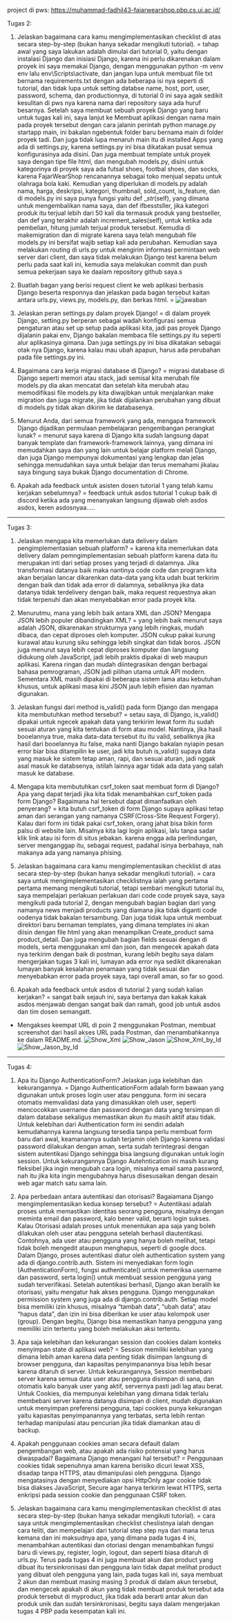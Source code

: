 project di pws: https://muhammad-fadhil43-fajarwearshop.pbp.cs.ui.ac.id/


Tugas 2:
1. Jelaskan bagaimana cara kamu mengimplementasikan checklist di atas secara step-by-step (bukan hanya sekadar mengikuti tutorial).
= tahap awal yang saya lakukan adalah dimulai dari tutorial 0, yaitu dengan instalasi Django dan inisiasi Django, karena ini perlu dikarenakan dalam proyek ini saya memakai Django, dengan menggunakan python -m venv env lalu env\Scripts\activate, dan jangan lupa untuk membuat file txt bernama requirements.txt dengan ada beberapa isi nya seperti di tutorial, dan tidak lupa untuk setting databse name, host, port, user, password, schema, dan productionnya, di tutorial 0 ini saya agak sedikit kesulitan di pws nya karena nama dari repository saya ada huruf besarnya. Setelah saya membuat sebuah proyek Django yang baru untuk tugas kali ini, saya lanjut ke Membuat aplikasi dengan nama main pada proyek tersebut dengan cara jalanin perintah python manage.py startapp main, ini bakalan ngebentuk folder baru bernama main di folder proyek tadi. Dan juga tidak lupa menaruh main itu di installed Apps yang ada di settings.py, karena settings.py ini bisa dikatakan pusat semua konfigurasinya ada disini. Dan juga membuat template untuk proyek saya dengan tipe file html, dan mengubah models.py, disini untuk kategorinya di proyek saya ada futsal shoes, footbal shoes, dan socks, karena FajarWearShop rencanannya sebagai toko menjual sepatu untuk olahraga bola kaki. Kemudian yang diperlukan di models.py adalah nama, harga, deskripsi, kategori, thumbnail, sold_count, is_feature, dan di models.py ini saya punya fungsi yaitu def __str_(self), yang dimana untuk mengembalikan nama saya, dan def ifbesstsller, jika kategori produk itu terjual lebih dari 50 kali dia termasuk produk yang bestseller, dan def yang terakhir adalah increment_sales(self), untuk ketika ada pembelian, hitung jumlah terjual produk tersebut. Kemudia di makemigration dan di migrate karena saya telah mengubah file models.py ini bersifat wajib setiap kali ada perubahan. Kemudian saya melakukan routing di urls.py untuk mengirim informasi permintaan web server dari client, dan saya tidak melakukan Django test karena belum perlu pada saat kali ini, kemudia saya melakukan commit dan push semua pekerjaan saya ke daalam repository github saya.s

2. Buatlah bagan yang berisi request client ke web aplikasi berbasis Django beserta responnya dan jelaskan pada bagan tersebut kaitan antara urls.py, views.py, models.py, dan berkas html.
= ![jawaban](no2.jpg)

3. Jelaskan peran settings.py dalam proyek Django!
= di dalam proyek Django, setting.py berperan sebagai wadah konfigurasi semua pengaturan atau set up setup pada aplikasi kita, jadi pas proyek Django dijalanin pakai env, Django bakalan membaca file settings.py itu seperti alur aplikasinya gimana. Dan juga settings.py ini bisa dikatakan sebagai otak nya Django, karena kalau mau ubah apapun, harus ada perubahan pada file settings.py ini.

4. Bagaimana cara kerja migrasi database di Django?
= migrasi database di Django seperti memori atau stack, jadi semisal kita merubah file models.py dia akan mencatat dan setelah kita merubah atau memodifikasi file models.py kita diwajibkan untuk menjalankan make migration dan juga migrate, jika tidak dijalankan perubahan yang dibuat di models.py tidak akan dikirim ke databasenya.

5. Menurut Anda, dari semua framework yang ada, mengapa framework Django dijadikan permulaan pembelajaran pengembangan perangkat lunak?
= menurut saya karena di Django kita sudah langsung dapat banyak template dan framework-framework lainnya, yang dimana ini memudahkan saya dan yang lain untuk belajar platform melali Django, dan juga Django mempunyai dokumentasi yang lengkap dan jelas sehingga memudahkan saya untuk belajar dan terus memahami jikalau saya bingung saya bukak Django documentation di Chrome.

6. Apakah ada feedback untuk asisten dosen tutorial 1 yang telah kamu kerjakan sebelumnya?
= feedback untuk asdos tutorial 1 cukup baik di discord ketika ada yang menanyakan langsung dijawab oleh asdos asdos, keren asdosnyaa.....

--------------------------------------------------------------------------------------------------------------------------------------------------------------------------------------------------------------------------------------

Tugas 3:
 1. Jelaskan mengapa kita memerlukan data delivery dalam pengimplementasian sebuah platform?
 = karena kita memerlukan data delivery dalam pemngimplementasian sebuah platform karena data itu merupakan inti dari setiap proses yang terjadi di dalamnya. Jika transformasi datanya baik maka nantinya code code dan program kita akan berjalan lancar dikarenkan data-data yang kita udah buat terkirim dengan baik dan tidak ada error di dalamnya, sebaliknya jika data datanya tidak terdelivery dengan baik, maka request requestnya akan tidak terpenuhi dan akan menyebabkan error pada proyek kita.

 2. Menurutmu, mana yang lebih baik antara XML dan JSON? Mengapa JSON lebih populer dibandingkan XML?
 =  yang lebih baik menurut saya adalah JSON, dikarenakan strukturnya yang lebih ringkas, mudah dibaca, dan cepat diproses oleh komputer. JSON cukup pakai kurung kurawal atau kurung siku sehingga lebih singkat dan tidak boros. JSON juga menurut saya lebih cepat diproses komputer dan langsung didukung oleh JavaScript, jadi lebih praktis dipakai di web maupun aplikasi. Karena ringan dan mudah diintegrasikan dengan berbagai bahasa pemrograman, JSON jadi pilihan utama untuk API modern. Sementara XML masih dipakai di beberapa sistem lama atau kebutuhan khusus, untuk aplikasi masa kini JSON jauh lebih efisien dan nyaman digunakan.


 3. Jelaskan fungsi dari method is_valid() pada form Django dan mengapa kita membutuhkan method tersebut?
 = setau saya, di Django, is_valid() dipakai untuk ngecek apakah data yang terkirim lewat form itu sudah sesuai aturan yang kita tentukan di form atau model. Nantinya, jika hasil booelannya true, maka data-data tersebut itu itu valid, sebaliknya jika hasil dari booelannya itu false, maka nanti Django bakalan nyiapin pesan error biar bisa ditampilin ke user, jadi kita butuh is_valid() supaya data yang masuk ke sistem tetap aman, rapi, dan sesuai aturan, jadi nggak asal masuk ke databsenya, istilah lainnya agar tidak ada data yang salah masuk ke database.

 4. Mengapa kita membutuhkan csrf_token saat membuat form di Django? Apa yang dapat terjadi jika kita tidak menambahkan csrf_token pada form Django? Bagaimana hal tersebut dapat dimanfaatkan oleh penyerang?
 = kita butuh csrf_token di form Django supaya aplikasi tetap aman dari serangan yang namanya CSRF(Cross-Site Request Forgery). Kalau dari form ini tidak pakai csrf_token, orang jahat bisa bikin form palsu di website lain. Misalnya kita lagi login aplikasi, lalu tanpa sadar klik link atau isi form di situs jebakan. karena engga ada perlindungan, server menganggap itu, sebagai request, padahal isinya berbahaya, nah makanya ada yang namanya phising.

 5. Jelaskan bagaimana cara kamu mengimplementasikan checklist di atas secara step-by-step (bukan hanya sekadar mengikuti tutorial).
 = cara saya untuk mengimplementasikan checklistnya ialah yang pertama pertama memang mengikuti tutorial, tetapi sembari mengikuti tutorial itu, saya mempelajari perlakuan perlakuan dari code code proyek saya, saya mengikuti pada tutorial 2, dengan mengubah bagian bagian dari yang namanya news menjadi products yang diamana jika tidak diganti code oodenya tidak bakalan tersambung. Dan juga tidak lupa untuk membuat direktori baru bernaman templates, yang dimana templates ini akan diisin dengan file html yang akan menampilkan Create_product sama product_detail. Dan juga mengubah bagian fields sesuai dengan di models, serta menggunakan xml dan json, dan mengecek apakah data nya terkirim dengan baik di postman, kurang lebih begitu saya dalam mengerjakan tugas 3 kali ini, lumayan ada error nya sedikit dikarenakan lumayan banyak kesalahan penamaan yang tidak sesuai dan menyebabkan error pada proyek saya, tapi overall aman, so far so good.

 6. Apakah ada feedback untuk asdos di tutorial 2 yang sudah kalian kerjakan?
= sangat baik sejauh ini, saya bertanya dan kakak kakak asdos menjawab dengan sangat baik dan ramah, good job untuk asdos dan tim dosen semangatt.

  - Mengakses keempat URL di poin 2 menggunakan Postman, membuat screenshot dari hasil akses URL pada Postman, dan menambahkannya ke dalam README.md.
  ![Show_Xml](ShowXml.jpg)
  ![Show_Jason](ShowJason.jpg)
  ![Show_Xml_by_Id](ShowXmlbyId.jpg)
  ![Show_Jason_by_Id](ShowJasonbyId.jpg)

  
--------------------------------------------------------------------------------------------------------------------------------------------------------------------------------------------------------------------------------------

Tugas 4:
1. Apa itu Django AuthenticationForm? Jelaskan juga kelebihan dan kekurangannya.
= Django AuthenticationForm adalah form bawaan yang digunakan untuk proses login user atau pengguna. form ini secara otomatis memvalidasi data yang dimasukkan oleh user, seperti mencocokkan username dan password dengan data yang tersimpan di dalam database sekaligus memastikan akun itu masih aktif atau tidak. Untuk kelebihan dari Authentication form ini sendiri adalah kemudahannya karena langsung tersedia tanpa perlu membuat form baru dari awal, keamanannya sudah terjamin oleh Django karena validasi password dilakukan dengan aman, serta sudah terintegrasi dengan sistem autentikasi Django sehingga bisa langsung digunakan untuk login session. Untuk kekurangannya Django Autehntication ini masih kurang fleksibel jika ingin mengubah cara login, misalnya email sama password, nah itu jika kita ingin mengubahnya harus disesusaikan dengan desain web agar match satu sama lain.

2. Apa perbedaan antara autentikasi dan otorisasi? Bagaiamana Django mengimplementasikan kedua konsep tersebut?
= Autentikasi adalah proses untuk memastikan identitas seorang pengguna, misalnya dengan meminta email dan password, kalo bener valid, berarti login sukses. Kalau Otorisasi adalah proses untuk menentukan apa saja yang boleh dilakukan oleh user atau pengguna setelah berhasil diautentikasi. Contohnya, ada user atau pengguna yang hanya boleh melihat, tetapi tidak boleh mengedit ataupun menghapus, seperti di google docs. Dalam Django, proses autentikasi diatur oleh authentication system yang ada di django.contrib.auth. Sistem ini menyediakan form login (AuthenticationForm), fungsi authenticate() untuk memeriksa username dan password, serta login() untuk membuat session pengguna yang sudah terverifikasi. Setelah autentikasi berhasil, Django akan beralih ke otorisasi, yaitu mengatur hak akses pengguna. Django menggunakan permission system yang juga ada di django.contrib.auth. Setiap model bisa memiliki izin khusus, misalnya “tambah data”, “ubah data”, atau “hapus data”, dan izin ini bisa diberikan ke user atau kelompok user (group). Dengan begitu, Django bisa memastikan hanya pengguna yang memiliki izin tertentu yang boleh melakukan aksi tertentu.

3. Apa saja kelebihan dan kekurangan session dan cookies dalam konteks menyimpan state di aplikasi web?
= Session memiliki kelebihan yang dimana lebih aman karena data penting tidak disimpan langsung di browser pengguna, dan kapasitas penyimpanannya bisa lebih besar karena ditaruh di server. Untuk kekurangannya, Session membebani server karena semua data user atau pengguna disimpan di sana, dan otomatis kalo banyak user yang aktif, servernya pasti jadi lag atau berat.
Untuk Cookies, dia mempunyai kelebihan yang dimana tidak terlalu membebani server karena datanya disimpan di client, mudah digunakan untuk menyimpan preferensi pengguna, tapi cookies punya kekurangan yaitu kapasitas penyimpanannya yang terbatas, serta lebih rentan terhadap manipulasi atau pencurian jika tidak diamankan atau di backup.

4. Apakah penggunaan cookies aman secara default dalam pengembangan web, atau apakah ada risiko potensial yang harus diwaspadai? Bagaimana Django menangani hal tersebut?
= Penggunaan cookies tidak sepenuhnya aman karena berisiko dicuri lewat XSS, disadap tanpa HTTPS, atau dimanipulasi oleh pengguna. Django mengatasinya dengan menyediakan opsi HttpOnly agar cookie tidak bisa diakses JavaScript, Secure agar hanya terkirim lewat HTTPS, serta enkripsi pada session cookie dan penggunaan CSRF token.

5. Jelaskan bagaimana cara kamu mengimplementasikan checklist di atas secara step-by-step (bukan hanya sekadar mengikuti tutorial).
= cara saya untuk mengimplementasikan checklist cheslistnya ialah dengan cara teliti, dan mempelajari dari tutorial step step nya dari mana terus kemana dan ini maksudnya apa, yang dimana pada tugas 4 ini, menambahkan autentikasi dan otoriasi dengan menambahkan fungsi baru di views.py, register, login, logout, dan seperti biasa ditaruh di urls.py. Terus pada tugas 4 ini juga membuat akun dan product yang dibuat itu tersinkronisasi dan pengguna lain tidak dapat melihat product yang dibuat oleh pengguna yang lain, pada tugas kali ini, saya membuat 2 akun dan membuat masing masing 3 produk di dalam akun tersebut, dan mengecek apakah di akun yang tidak membuat produk tersebut ada produk tersebut di myproduct, jika tidak ada berarti antar akun dan produk unik dan sudah tersinkronisasi, begitu saya dalam mengerjakan tugas 4 PBP pada kesempatan kali ini.